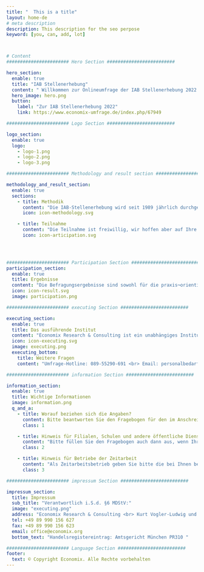 ```yaml
---
title: "  This is a title"
layout: home-de
# meta description
description: This description for the seo perpose
keyword: [you, can, add, lot]



# Content
####################### Hero Section #########################

hero_section:
  enable: true
  title: "IAB Stellenerhebung"
  content: " Willkommen zur Onlineumfrage der IAB Stellenerhebung 2022 im Auftrag der Bundesagentur für Arbeit / IAB."
  hero_image: hero.png
  button:
    label: "Zur IAB Stellenerhebung 2022"
    link: https://www.economix-umfrage.de/index.php/67949

####################### Logo Section #########################

logo_section:
  enable: true
  logo:
    - logo-1.png
    - logo-2.png
    - logo-3.png

####################### Methodology and result section #########################

methodology_and_result_section:
  enable: true
  sections:
    - title: Methodik
      content: "Die IAB-Stellenerhebung wird seit 1989 jährlich durchgeführt. Sie richtet sich an eine repräsentative Auswahl von Betrieben und Verwaltungsstellen in West- und Ostdeutschland. Die Betriebe werden nach einem Zufallsverfahren jedes Jahr neu ausgewählt, um die Belastung der einzelnen Betriebe gering zu halten."
      icon: icon-methodology.svg

    - title: Teilnahme
      content: "Die Teilnahme ist freiwillig, wir hoffen aber auf Ihre Unterstützung! Ihre Antworten sind sehr wichtig für uns, denn nur wenn wir von genügend Betrieben Informationen zur Personalpolitik und zum Stellenbesetzungsgeschehen erhalten, können wir fundierte wissenschaftliche Rückschlüsse auf die gegenwärtige und zukünftige Dynamik am Arbeitsmarkt ziehen. Bitte unterstützen Sie uns dabei."
      icon: icon-articipation.svg
      



####################### Participation Section #########################
participation_section:
  enable: true
  title: Ergebnisse
  content: "Die Befragungsergebnisse sind sowohl für die praxis¬orientierte Politikberatung als auch für die wissenschaftliche Forschung von hoher Relevanz, denn die IAB-Stellenerhebung ist in Deutschland einmalig. Die daraus entstehenden Studien haben großen Einfluss auf die Entscheidungen in der Arbeitsmarktpolitik von Bund, Ländern und in Europa. In regelmäßigen Abständen veröffentlicht das IAB Presseinformationen, Kurzberichte und Artikel, um die Ergebnisse einer breiten Öffentlichkeit zugänglich machen. Eine Auswahl finden Sie unter: <a href='https://www.iab.de/stellenerhebung'>https://www.iab.de/stellenerhebung</a>."
  icon: icon-result.svg
  image: participation.png

####################### executing Section #########################

executing_section:
  enable: true
  title: Das ausführende Institut
  content: "Economix Research & Consulting ist ein unabhängiges Institut für wirtschafts- und sozialpolitische Beratung. Es führt diese Umfrage seit vielen Jahren im Auftrag des Instituts für Arbeitsmarkt- und Berufsforschung (IAB) durch. Mitglied der Geschäftsführung ist Dr. Ben Kriechel. Weitere Informationen über die Tätigkeit des Instituts erhalten Sie auf der Web-Site: www.economix.org."
  icon: icon-executing.svg
  image: executing.png
  executing_bottom:
    title: Weitere Fragen
    content: "Umfrage-Hotline: 089-55290-691 <br> Email: personalbedarf@economix.org"

####################### information Section #########################

information_section:
  enable: true
  title: Wichtige Informationen
  image: information.png
  q_and_a:
    - title: Worauf beziehen sich die Angaben?
      content: Bitte beantworten Sie den Fragebogen für den im Anschreiben adressierten Betrieb/die adressierte Verwaltung. Damit meinen wir die örtliche Produktions-, Handels-, Dienstleistungs- oder Verwaltungsstätte, und NICHT das gesamte Unternehmen, den gesamten Konzern oder die übergeordnete Verwaltungsstelle. Als Betrieb gilt die gleiche örtliche Einheit wie bei der Meldung zur Sozialversicherung (Betriebsnummer der Sozialversicherung).
      class: 1

    - title: Hinweis für Filialen, Schulen und andere öffentliche Dienststellen
      content: "Bitte füllen Sie den Fragebogen auch dann aus, wenn Ihr Betrieb/Ihre Verwaltungsstelle keine eigene Personal-verwaltung hat. Es kommt uns auf die Personalsituation vor Ort an. Sollte dies aus formalen Gründen nicht möglich sein, leiten Sie bitte den Fragebogen an die zuständige Stelle weiter. Oder informieren Sie uns. Wir übernehmen das gerne für Sie."
      class: 2

    - title: Hinweis für Betriebe der Zeitarbeit
      content: "Als Zeitarbeitsbetrieb geben Sie bitte die bei Ihnen beschäftigten Personen als Ihre Beschäftigten bzw. sozialversicherungspflichtigen Beschäftigten an (und NICHT als Leiharbeiter/-innen – dies gilt nur für Betriebe, in denen diese Personen eingesetzt werden)."
      class: 3

####################### impressum Section #########################

impressum_section:
  title: Impressum
  sub_title: "Verantwortlich i.S.d. §6 MDStV:"
  image: "executing.png"
  address: "Economix Research & Consulting <br> Kurt Vogler-Ludwig und Partner <br> Dr. Ben Kriechel <br> Lindwurmstraße 9 <br> 80337 München"
  tel: +49 89 990 156 627
  fax: +49 89 990 156 623
  email: office@economix.org
  bottom_text: "Handelsregistereintrag: Amtsgericht München PR310 "

####################### Language Section #########################
footer:
  text: © Copyright Economix. Alle Rechte vorbehalten
---
```

